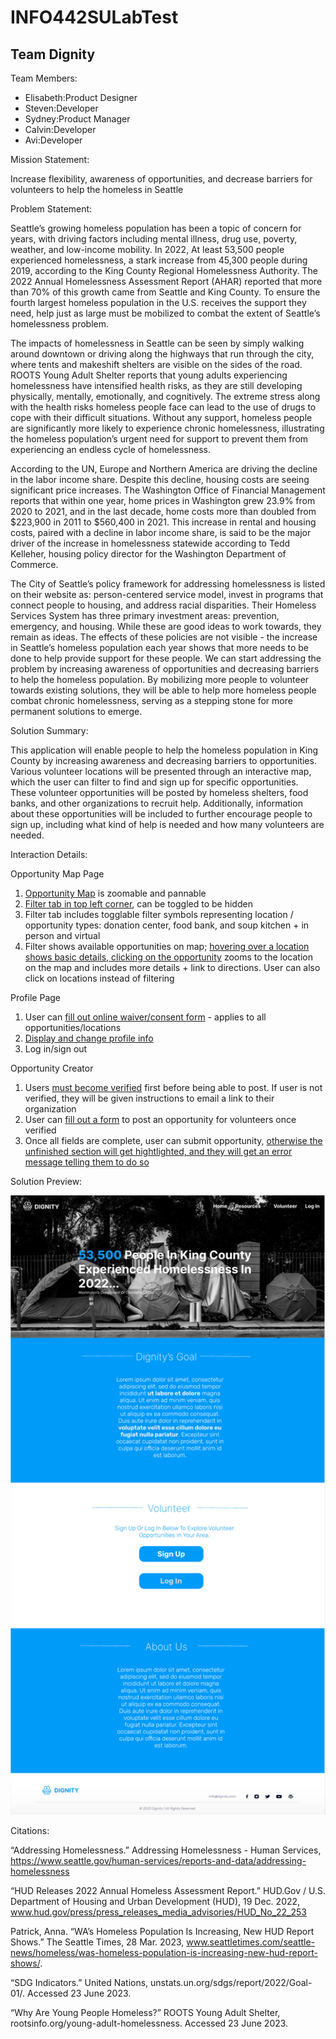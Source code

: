 # INFO442SULabTest

<!-- Added Header -->
## Team Dignity

Team Members:
* Elisabeth:Product Designer
* Steven:Developer
* Sydney:Product Manager
* Calvin:Developer
* Avi:Developer

Mission Statement: 

Increase flexibility, awareness of opportunities, and decrease barriers for volunteers to help the homeless in Seattle

Problem Statement: 

Seattle’s growing homeless population has been a topic of concern for years, with driving factors including mental illness, drug use, poverty, weather, and low-income mobility. In 2022, At least 53,500 people experienced homelessness, a stark increase from 45,300 people during 2019, according to the King County Regional Homelessness Authority. The 2022 Annual Homelessness Assessment Report (AHAR) reported that more than 70% of this growth came from Seattle and King County. To ensure the fourth largest homeless population in the U.S. receives the support they need, help just as large must be mobilized to combat the extent of Seattle’s homelessness problem.

The impacts of homelessness in Seattle can be seen by simply walking around downtown or driving along the highways that run through the city, where tents and makeshift shelters are visible on the sides of the road. ROOTS Young Adult Shelter reports that young adults experiencing homelessness have intensified health risks, as they are still developing physically, mentally, emotionally, and cognitively. The extreme stress along with the health risks homeless people face can lead to the use of drugs to cope with their difficult situations. Without any support, homeless people are significantly more likely to experience chronic homelessness, illustrating the homeless population’s urgent need for support to prevent them from experiencing an endless cycle of homelessness.

According to the UN, Europe and Northern America are driving the decline in the labor income share. Despite this decline, housing costs are seeing significant price increases. The Washington Office of Financial Management reports that within one year, home prices in Washington grew 23.9% from 2020 to 2021, and in the last decade, home costs more than doubled from $223,900 in 2011 to $560,400 in 2021. This increase in rental and housing costs, paired with a decline in labor income share, is said to be the major driver of the increase in homelessness statewide according to Tedd Kelleher, housing policy director for the Washington Department of Commerce. 

The City of Seattle’s policy framework for addressing homelessness is listed on their website as: person-centered service model, invest in programs that connect people to housing, and address racial disparities. Their Homeless Services System has three primary investment areas: prevention, emergency, and housing. While these are good ideas to work towards, they remain as ideas. The effects of these policies are not visible - the increase in Seattle’s homeless population each year shows that more needs to be done to help provide support for these people. We can start addressing the problem by increasing awareness of opportunities and decreasing barriers to help the homeless population. By mobilizing more people to volunteer towards existing solutions, they will be able to help more homeless people combat chronic homelessness, serving as a stepping stone for more permanent solutions to emerge.

Solution Summary:

This application will enable people to help the homeless population in King County by increasing awareness and decreasing barriers to opportunities. Various volunteer locations will be presented through an interactive map, which the user can filter to find and sign up for specific opportunities. These volunteer opportunities will be posted by homeless shelters, food banks, and other organizations to recruit help. Additionally, information about these opportunities will be included to further encourage people to sign up, including what kind of help is needed and how many volunteers are needed.

Interaction Details:

Opportunity Map Page
1. [Opportunity Map](https://github.com/info442-su23/d-team/blob/main/images/mappage.png) is zoomable and pannable
2. [Filter tab in top left corner](https://github.com/info442-su23/d-team/blob/main/images/mappagefilter.png), can be toggled to be hidden
3. Filter tab includes togglable filter symbols representing location / opportunity types: donation center, food bank, and soup kitchen + in person and virtual
4. Filter shows available opportunities on map; [hovering over a location shows basic details, clicking on the opportunity](https://github.com/info442-su23/d-team/blob/main/images/mappageelements.png) zooms to the location on the map and includes more details + link to directions. User can also click on locations instead of filtering

Profile Page
1. User can [fill out online waiver/consent form](https://github.com/info442-su23/d-team/blob/main/images/consentform.png) - applies to all opportunities/locations
2. [Display and change profile info](https://github.com/info442-su23/d-team/blob/main/images/profilepage.png)
3. Log in/sign out

Opportunity Creator
1. Users [must become verified](https://github.com/info442-su23/d-team/blob/main/images/creatornotverif.png) first before being able to post. If user is not verified, they will be given instructions to email a link to their organization
2. User can [fill out a form](https://github.com/info442-su23/d-team/blob/main/images/creatorverified.png) to post an opportunity for volunteers once verified
4. Once all fields are complete, user can submit opportunity, [otherwise the unfinished section will get hightlighted, and they will get an error message telling them to do so](https://github.com/info442-su23/d-team/blob/main/images/creatorincomplete.png)

Solution Preview:

![homepage](https://github.com/info442-su23/d-team/blob/main/images/homepage.png)

Citations: 

“Addressing Homelessness.” Addressing Homelessness - Human Services, https://www.seattle.gov/human-services/reports-and-data/addressing-homelessness

“HUD Releases 2022 Annual Homeless Assessment Report.” HUD.Gov / U.S. Department of Housing and Urban Development (HUD), 19 Dec. 2022, www.hud.gov/press/press_releases_media_advisories/HUD_No_22_253 

Patrick, Anna. “WA’s Homeless Population Is Increasing, New HUD Report Shows.” The Seattle Times, 28 Mar. 2023, www.seattletimes.com/seattle-news/homeless/was-homeless-population-is-increasing-new-hud-report-shows/.  

“SDG Indicators.” United Nations, unstats.un.org/sdgs/report/2022/Goal-01/. Accessed 23 June 2023.  

“Why Are Young People Homeless?” ROOTS Young Adult Shelter, rootsinfo.org/young-adult-homelessness. Accessed 23 June 2023. 
